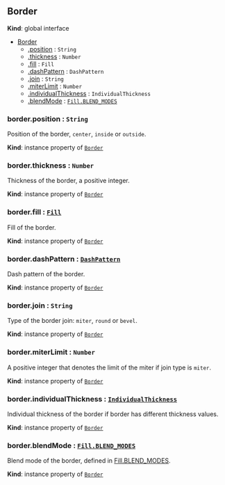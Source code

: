 ## Border
**Kind**: global interface  

<a name="Border"></a>
* [Border](#Border)
    * [.position](#Border+position) : <code>String</code>
    * [.thickness](#Border+thickness) : <code>Number</code>
    * [.fill](#Border+fill) : <code>Fill</code>
    * [.dashPattern](#Border+dashPattern) : <code>DashPattern</code>
    * [.join](#Border+join) : <code>String</code>
    * [.miterLimit](#Border+miterLimit) : <code>Number</code>
    * [.individualThickness](#Border+individualThickness) : <code>IndividualThickness</code>
    * [.blendMode](#Border+blendMode) : [<code>Fill.BLEND_MODES</code>](fill.md)

<a name="Border+position"></a>

### border.position : <code>String</code>
Position of the border, `center`, `inside` or `outside`.

**Kind**: instance property of [<code>Border</code>](#Border)
<a name="Border+thickness"></a>

### border.thickness : <code>Number</code>
Thickness of the border, a positive integer.

**Kind**: instance property of [<code>Border</code>](#Border)
<a name="Border+fill"></a>

### border.fill : [<code>Fill</code>](fill.md)
Fill of the border.

**Kind**: instance property of [<code>Border</code>](#Border)
<a name="Border+dashPattern"></a>

### border.dashPattern : [<code>DashPattern</code>](dashPattern.md)
Dash pattern of the border.

**Kind**: instance property of [<code>Border</code>](#Border)
<a name="Border+join"></a>

### border.join : <code>String</code>
Type of the border join: `miter`, `round` or `bevel`.

**Kind**: instance property of [<code>Border</code>](#Border)
<a name="Border+miterLimit"></a>

### border.miterLimit : <code>Number</code>
A positive integer that denotes the limit of the miter if join type is `miter`.

**Kind**: instance property of [<code>Border</code>](#Border)
<a name="Border+individualThickness"></a>

### border.individualThickness : [<code>IndividualThickness</code>](individualThickness.md)
Individual thickness of the border if border has different thickness values.

**Kind**: instance property of [<code>Border</code>](#Border)

<a name="Border+blendMode"></a>

### border.blendMode : [<code>Fill.BLEND_MODES</code>](fill.md)
Blend mode of the border, defined in [Fill.BLEND_MODES](fill.md).

**Kind**: instance property of [<code>Border</code>](#Border)